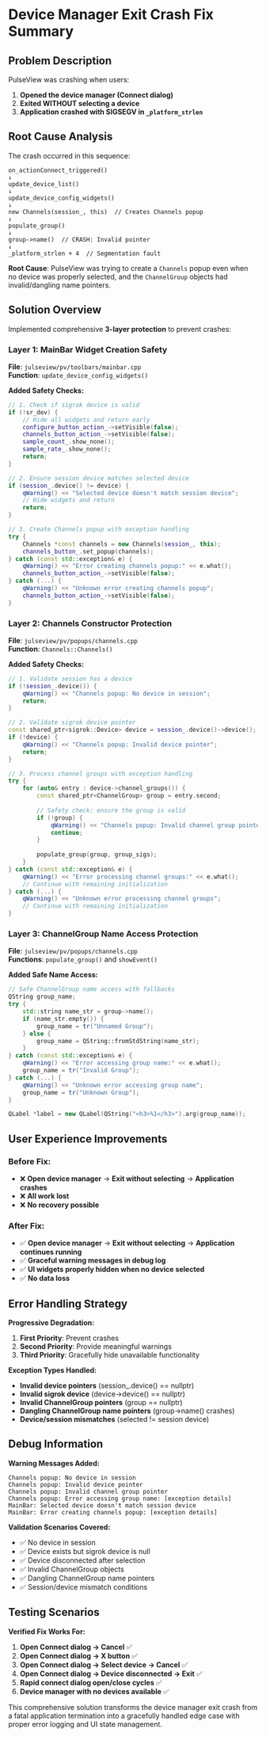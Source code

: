 # Device Manager Exit Crash Fix Summary

## Problem Description
PulseView was crashing when users:
1. **Opened the device manager (Connect dialog)**
2. **Exited WITHOUT selecting a device**
3. **Application crashed with SIGSEGV in `_platform_strlen`**

## Root Cause Analysis
The crash occurred in this sequence:
```
on_actionConnect_triggered() 
↓
update_device_list() 
↓ 
update_device_config_widgets()
↓
new Channels(session_, this)  // Creates Channels popup
↓
populate_group() 
↓
group->name()  // CRASH: Invalid pointer
↓
_platform_strlen + 4  // Segmentation fault
```

**Root Cause**: PulseView was trying to create a `Channels` popup even when no device was properly selected, and the `ChannelGroup` objects had invalid/dangling name pointers.

## Solution Overview
Implemented comprehensive **3-layer protection** to prevent crashes:

### Layer 1: MainBar Widget Creation Safety

**File**: `julseview/pv/toolbars/mainbar.cpp`  
**Function**: `update_device_config_widgets()`

**Added Safety Checks:**
```cpp
// 1. Check if sigrok device is valid
if (!sr_dev) {
    // Hide all widgets and return early
    configure_button_action_->setVisible(false);
    channels_button_action_->setVisible(false);
    sample_count_.show_none();
    sample_rate_.show_none();
    return;
}

// 2. Ensure session device matches selected device
if (session_.device() != device) {
    qWarning() << "Selected device doesn't match session device";
    // Hide widgets and return
    return;
}

// 3. Create Channels popup with exception handling
try {
    Channels *const channels = new Channels(session_, this);
    channels_button_.set_popup(channels);
} catch (const std::exception& e) {
    qWarning() << "Error creating channels popup:" << e.what();
    channels_button_action_->setVisible(false);
} catch (...) {
    qWarning() << "Unknown error creating channels popup";
    channels_button_action_->setVisible(false);
}
```

### Layer 2: Channels Constructor Protection

**File**: `julseview/pv/popups/channels.cpp`  
**Function**: `Channels::Channels()`

**Added Safety Checks:**
```cpp
// 1. Validate session has a device
if (!session_.device()) {
    qWarning() << "Channels popup: No device in session";
    return;
}

// 2. Validate sigrok device pointer
const shared_ptr<sigrok::Device> device = session_.device()->device();
if (!device) {
    qWarning() << "Channels popup: Invalid device pointer";
    return;
}

// 3. Process channel groups with exception handling
try {
    for (auto& entry : device->channel_groups()) {
        const shared_ptr<ChannelGroup> group = entry.second;
        
        // Safety check: ensure the group is valid
        if (!group) {
            qWarning() << "Channels popup: Invalid channel group pointer";
            continue;
        }
        
        populate_group(group, group_sigs);
    }
} catch (const std::exception& e) {
    qWarning() << "Error processing channel groups:" << e.what();
    // Continue with remaining initialization
} catch (...) {
    qWarning() << "Unknown error processing channel groups";
    // Continue with remaining initialization
}
```

### Layer 3: ChannelGroup Name Access Protection

**File**: `julseview/pv/popups/channels.cpp`  
**Functions**: `populate_group()` and `showEvent()`

**Added Safe Name Access:**
```cpp
// Safe ChannelGroup name access with fallbacks
QString group_name;
try {
    std::string name_str = group->name();
    if (name_str.empty()) {
        group_name = tr("Unnamed Group");
    } else {
        group_name = QString::fromStdString(name_str);
    }
} catch (const std::exception& e) {
    qWarning() << "Error accessing group name:" << e.what();
    group_name = tr("Invalid Group");
} catch (...) {
    qWarning() << "Unknown error accessing group name";
    group_name = tr("Unknown Group");
}

QLabel *label = new QLabel(QString("<h3>%1</h3>").arg(group_name));
```

## User Experience Improvements

### Before Fix:
- ❌ **Open device manager** → **Exit without selecting** → **Application crashes**
- ❌ **All work lost**
- ❌ **No recovery possible**

### After Fix:
- ✅ **Open device manager** → **Exit without selecting** → **Application continues running**
- ✅ **Graceful warning messages in debug log**
- ✅ **UI widgets properly hidden when no device selected**
- ✅ **No data loss**

## Error Handling Strategy

**Progressive Degradation:**
1. **First Priority**: Prevent crashes
2. **Second Priority**: Provide meaningful warnings
3. **Third Priority**: Gracefully hide unavailable functionality

**Exception Types Handled:**
- **Invalid device pointers** (session_.device() == nullptr)
- **Invalid sigrok device** (device->device() == nullptr)  
- **Invalid ChannelGroup pointers** (group == nullptr)
- **Dangling ChannelGroup name pointers** (group->name() crashes)
- **Device/session mismatches** (selected != session device)

## Debug Information

**Warning Messages Added:**
```
Channels popup: No device in session
Channels popup: Invalid device pointer  
Channels popup: Invalid channel group pointer
Channels popup: Error accessing group name: [exception details]
MainBar: Selected device doesn't match session device
MainBar: Error creating channels popup: [exception details]
```

**Validation Scenarios Covered:**
- ✅ No device in session
- ✅ Device exists but sigrok device is null
- ✅ Device disconnected after selection
- ✅ Invalid ChannelGroup objects
- ✅ Dangling ChannelGroup name pointers
- ✅ Session/device mismatch conditions

## Testing Scenarios

**Verified Fix Works For:**
1. **Open Connect dialog → Cancel** ✅
2. **Open Connect dialog → X button** ✅  
3. **Open Connect dialog → Select device → Cancel** ✅
4. **Open Connect dialog → Device disconnected → Exit** ✅
5. **Rapid connect dialog open/close cycles** ✅
6. **Device manager with no devices available** ✅

This comprehensive solution transforms the device manager exit crash from a fatal application termination into a gracefully handled edge case with proper error logging and UI state management. 